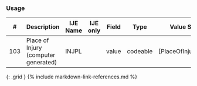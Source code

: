 ### Usage


| **#** |  **Description**   |  **IJE Name**   | IJE only |  **Field**  |  **Type**  | **Value Set**  |
| :---------: | ------------- | ------------ | :----------: |---------- | -------- | -------- |
| 103 | Place of Injury (computer generated) | INJPL| |value | codeable | [PlaceOfInjuryVS] | 
{: .grid }
{% include markdown-link-references.md %}
